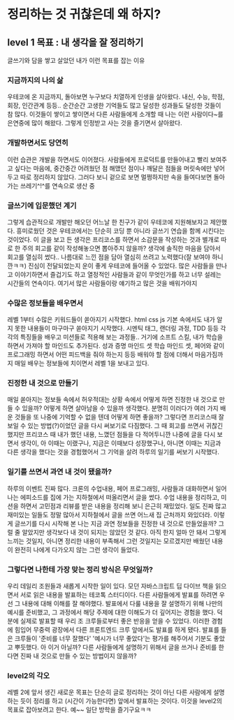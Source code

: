 # 정리하는 것 귀찮은데 왜 하지?


## level 1 목표 : 내 생각을 잘 정리하기
글쓰기와 담을 쌓고 살았던 내가 이런 목표를 잡는 이유

### 지금까지의 나의 삶
우테코에 온 지금까지, 돌아보면 누구보다 치열하게 인생을 살아왔다. 내신, 수능, 학점, 회장, 인간관계 등등.. 순간순간 고생한 기억들도 많고 달성한 성과들도 달성한 것들이 참 많다. 이것들이 쌓이고 쌓이면서 다른 사람들에게  소개할 때 나는 이런 사람이다~를 은연중에 많이 해왔다. 그렇게 인정받고 사는 것을 즐기면서 살아왔다.


### 개발하면서도 당연히
이런 습관은 개발을 하면서도 이어졌다. 사람들에게 프로덕트를 만들어내고 빨리 보여주고 싶다는 마음에, 중간중간 어려웠던 점 해맸던 점이나 깨달은 점들을 머릿속에만 넣어두고 따로 정리하지 않았다. 그러다 보니 겉으로 보면 멀쩡하지만 속을 들여다보면 돌아가는 쓰레기^!^를 연속으로 생산 중


### 글쓰기에 입문했던 계기
그렇게 습관적으로 개발만 해오던 어느날 한 친구가 같이 우테코에 지원해보자고 제안했다. 흥미로웠던 것은 우테코에서는 단순히 코딩 뿐 아니라 글쓰기 연습을 함께 시킨다는 것이었다. 이 글을 보고 든 생각은 프리코스를 하면서 소감문을 작성하는 것과 별개로 따로 한 주의 회고를 같이 작성해놓으면 뽑아주지 않을까? 생각에 솔직한 마음을 담아서 회고를 열심히 썼다.. 나름대로 느낀 점을 담아 열심히 쓰려고 노력했다(잘 보여야 하니깐ㅋㅋ)
진심이 전달되었는지 운이 좋게 우테코에 들어올 수 있었다. 많은 사람들을 만나고 이야기하면서 즐겁기도 하고 열정적인 사람들과 같이 무엇인가를 하고 너무 설레는 시간들의 연속이다. 여기서 많은 사람들이랑 얘기하고 많은 것을 배워가야지


### 수많은 정보들을 배우면서
레벨 1부터 수많은 키워드들이 쏟아지기 시작했다. html css js 기본 속에서도 내가 알지 못한 내용들이 마구마구 쏟아지기 시작했다. 시멘틱 태그, 랜더링 과정, TDD 등등 각각의 특징들을 배우고 미션들로 적용해 보는 과정들.. 거기에 소프트 스킬, 내가 학습을 하면서 가져야 할 마인드도 추가된다. 성과 증명 마인드 셋 학습 마인드 셋, 페어와 같이 프로그래밍 하면서 어떤 피드백을 줘야 하는지 등등 배워야 할 점에 더해서 마음가짐까지 매일 배우는 정보들에 치이면서 레벨 1을 보내고 있다.


### 진정한 내 것으로 만들기
매일 쏟아지는 정보들 속에서 허우적대는 상황 속에서 어떻게 하면 진정한 내 것으로 만들 수 있을까? 어떻게 하면 살아남을 수 있을까 생각했다. 분명히 이러다가 여러 가지 배운 것들을 또 나중에 기억할 수 없을 텐데 어떻게 하면 좋을까? 그렇다면 프리코스때 잘 보일 수 있는 방법(?)이었던 글을 다시 써보기로 다짐했다.
그 때 회고를 쓰면서 귀찮긴 했지만 프리코스 때 내가 했던 내용, 느꼈던 점들을 다 적어두니깐 나중에 글을 다시 보면서 생각이, 아 이때는 이랬구나, 지금은 이때보다 성장했구나, 아니면 이때는 지금과 다른 생각을 했다는 것을 경험했어서 그 기억을 살려 하루의 일기를 써보기 시작했다.


### 일기를 쓰면서 과연 내 것이 됐을까?
하루의 이벤트 진짜 많다. 크론의 수업내용, 페어 프로그래밍, 사람들과 대화하면서 일어나는 에피소드를 집에 가는 지하철에서 떠올리면서 글을 썼다. 수업 내용을 정리하고, 미션을 하면서 고민점과 리뷰를 받은 내용을 정리해 보니 은근히 재밌었다. 일도 진짜 많고 재미있는 일들도 정말 많아서 지하철에서 글을 쓰면 어느새 집 근처까지 와있더라. 이렇게 글쓰기를 다시 시작해 본 나는 지금 과연 정보들을 진정한 내 것으로 만들었을까?
그럴 줄 알았지만 생각보다 내 것이 되지는 않았던 것 같다. 아직 한지 얼마 안 돼서 그렇게 느끼는 것일지, 아니면 정리한 내용이 부족해서 그런 것일지는 모르겠지만 배웠던 내용이 완전히 나에게 다가오지 않는 그런 생각이 들었다.


### 그렇다면 나한테 가장 맞는 정리 방식은 무엇일까?
우리 데일리 조원들과 새롭게 시작한 일이 있다. 모던 자바스크립트 딥 다이브 책을 읽으면서 서로 읽은 내용을 발표하는 테코톡 스터디이다. 다른 사람들에게 발표를 하려면 우선 그 내용에 대해 이해를 잘 해야했다. 발표에서 다룰 내용을 잘 설명하기 위해 나만의 예시를 준비했고, 그 과정에서 해당 주제에 대한 이해도가 더 깊어지는 경험을 했다. 덕분에 실제로 발표할 때 우리 조 크루들로부터 좋은 반응을 얻을 수 있었다.
이러한 경험에 힘입어 무중력 광장에서 다른 프론트엔드 크루 앞에서도 발표를 하게 됐다. 발표를 들은 크루들이 '준비를 너무 잘했다' '예시가 너무 좋았다'는 평가를 해주어서 기분도 좋았고 뿌듯했다. 아 이거 아닐까? 다른 사람들에게 설명하기 위해서 글을 쓰거나 준비를 한다면 진짜 내 것으로 만들 수 있는 방법이지 않을까?


### level2의 각오
레벨 2에 앞서 생긴 새로운 목표는 단순히 글로 정리하는 것이 아닌 다른 사람에게 설명하는 듯이 정리를 하고 (시간이 가능한다면) 앞에서 발표하는 것이다. 이것을 level2의 목표로 잡아보려고 한다. 예~~ 일단 방학을 즐기구요ㅋㅋ
